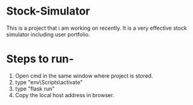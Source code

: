 # Stock-Simulator
This is a project that i am working on recently.
It is a very effective stock simulator including user portfolio.


# Steps to run-
1. Open cmd in the same window where project is stored.
2. type "env\Scripts\activate"
3. type "flask run"
4. Copy the local host address in browser.
